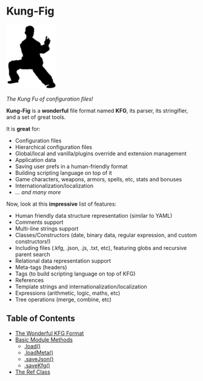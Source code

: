 
# Kung-Fig

![Kung Fig!](https://raw.githubusercontent.com/cronvel/kung-fig/master/kung-fig.png)

*The Kung Fu of configuration files!*

**Kung-Fig** is a **wonderful** file format named **KFG**, its parser, its stringifier, and a set of great tools.

It is **great** for:

* Configuration files
* Hierarchical configuration files
* Global/local and vanilla/plugins override and extension management
* Application data
* Saving user prefs in a human-friendly format
* Building scripting language on top of it
* Game characters, weapons, armors, spells, etc, stats and bonuses
* Internationalization/localization
* *... and many more*

Now, look at this **impressive** list of features:

* Human friendly data structure representation (similar to YAML)
* Comments support
* Multi-line strings support
* Classes/Constructors (date, binary data, regular expression, and custom constructors!)
* Including files (.kfg, .json, .js, .txt, etc), featuring globs and recursive parent search
* Relational data representation support
* Meta-tags (headers)
* Tags (to build scripting language on top of KFG)
* References
* Template strings and internationalization/localization
* Expressions (arithmetic, logic, maths, etc)
* Tree operations (merge, combine, etc)



## Table of Contents

* [The Wonderful KFG Format](doc/KFG.md)
* [Basic Module Methods](doc/lib.md#ref.basic)
	* [.load()](doc/lib.md#ref.load)
	* [.loadMeta()](doc/lib.md#ref.loadMeta)
	* [.saveJson()](doc/lib.md#ref.saveJson)
	* [.saveKfg()](doc/lib.md#ref.saveKfg)
* [The Ref Class](doc/lib.md#ref.Ref)


